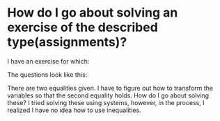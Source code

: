 
# How do I go about solving an exercise of the described type(assignments)?

I have an exercise for which:

The questions look like this:

There are two equalities given. I have to figure out how to transform the variables so that the second equality holds.
How do I go about solving these?
I tried solving these using systems, however, in the process, I realized I have no idea how to use inequalities.

        